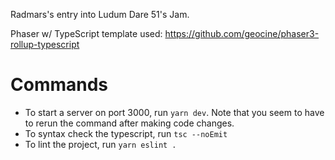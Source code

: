 Radmars's entry into Ludum Dare 51's Jam.

Phaser w/ TypeScript template used: https://github.com/geocine/phaser3-rollup-typescript

# Commands

-   To start a server on port 3000, run `yarn dev`. Note that you seem to have to rerun the command after making code changes.
-   To syntax check the typescript, run `tsc --noEmit`
-   To lint the project, run `yarn eslint .`
